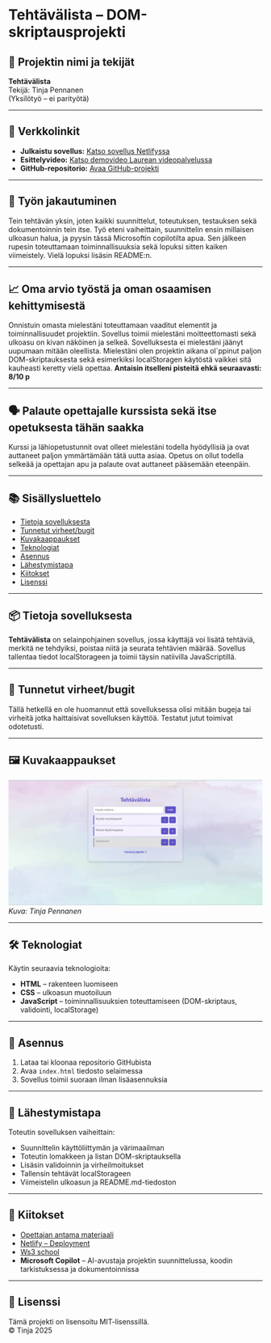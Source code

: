 # Tehtävälista – DOM-skriptausprojekti

## 👤 Projektin nimi ja tekijät
**Tehtävälista**  
Tekijä: Tinja Pennanen  
(Yksilötyö – ei parityötä)

---

## 🔗 Verkkolinkit
- **Julkaistu sovellus:** [Katso sovellus Netlifyssa](https://tehtavalistajava.netlify.app/)
- **Esittelyvideo:** [Katso demovideo Laurean videopalvelussa](https://video.laurea.fi/media/Teht%C3%A4v%C3%A4lista/0_zhru9jvi)
- **GitHub-repositorio:** [Avaa GitHub-projekti](https://github.com/pennanentinja/ToDo-java)

---

## 🤝 Työn jakautuminen
Tein tehtävän yksin, joten kaikki suunnittelut, toteutuksen, testauksen sekä dokumentoinnin tein itse. Työ eteni vaiheittain, suunnittelin ensin millaisen ulkoasun halua, ja pyysin tässä Microsoftin copilotilta apua. Sen jälkeen rupesin toteuttamaan toiminnallisuuksia sekä lopuksi sitten kaiken viimeistely. Vielä lopuksi lisäsin README:n.

---

## 📈 Oma arvio työstä ja oman osaamisen kehittymisestä
Onnistuin omasta mielestäni toteuttamaan vaaditut elementit ja toiminnallisuudet projektiin. Sovellus toimii mielestäni moitteettomasti sekä ulkoasu on kivan näköinen ja selkeä. Sovelluksesta ei mielestäni jäänyt uupumaan mitään oleellista. Mielestäni olen projektin aikana ol´ppinut paljon DOM-skriptauksesta sekä esimerkiksi localStoragen käytöstä vaikkei sitä kauheasti keretty vielä opettaa. 
**Antaisin itselleni pisteitä ehkä seuraavasti: 8/10 p**

---

## 🗣️ Palaute opettajalle kurssista sekä itse opetuksesta tähän saakka
Kurssi ja lähiopetustunnit ovat olleet mielestäni todella hyödyllisiä ja ovat auttaneet paljon ymmärtämään tätä uutta asiaa. Opetus on ollut todella selkeää ja opettajan apu ja palaute ovat auttaneet pääsemään eteenpäin. 

---

## 📚 Sisällysluettelo
- [Tietoja sovelluksesta](#tietoja-sovelluksesta)
- [Tunnetut virheet/bugit](#tunnetut-virheetbugit)
- [Kuvakaappaukset](#kuvakaappaukset)
- [Teknologiat](#teknologiat)
- [Asennus](#asennus)
- [Lähestymistapa](#lähestymistapa)
- [Kiitokset](#kiitokset)
- [Lisenssi](#lisenssi)

---

## 📦 Tietoja sovelluksesta
**Tehtävälista** on selainpohjainen sovellus, jossa käyttäjä voi lisätä tehtäviä, merkitä ne tehdyiksi, poistaa niitä ja seurata tehtävien määrää. Sovellus tallentaa tiedot localStorageen ja toimii täysin natiivilla JavaScriptillä.

---

## 🐞 Tunnetut virheet/bugit
Tällä hetkellä en ole huomannut että sovelluksessa olisi mitään bugeja tai virheitä jotka haittaisivat sovelluksen käyttöä. Testatut jutut toimivat odotetusti.

---

## 🖼️ Kuvakaappaukset
![Sovellus](kuvat/Sovellus.png)  
*Kuva: Tinja Pennanen*

---

## 🛠️ Teknologiat
Käytin seuraavia teknologioita:
- **HTML** – rakenteen luomiseen
- **CSS** – ulkoasun muotoiluun
- **JavaScript** – toiminnallisuuksien toteuttamiseen (DOM-skriptaus, validointi, localStorage)

---

## 🚀 Asennus
1. Lataa tai kloonaa repositorio GitHubista
2. Avaa `index.html` tiedosto selaimessa
3. Sovellus toimii suoraan ilman lisäasennuksia

---

## 🧭 Lähestymistapa
Toteutin sovelluksen vaiheittain:
- Suunnittelin käyttöliittymän ja värimaailman
- Toteutin lomakkeen ja listan DOM-skriptauksella
- Lisäsin validoinnin ja virheilmoitukset
- Tallensin tehtävät localStorageen
- Viimeistelin ulkoasun ja README.md-tiedoston

---

## 🙏 Kiitokset
- [Opettajan antama materiaali](https://mika-stenberg.gitbook.io/web-sovelluksia-javascriptin-avulla)
- [Netlify – Deployment](https://www.netlify.com/)
- [Ws3 school](https://www.w3schools.com/java/)
- **Microsoft Copilot** – AI-avustaja projektin suunnittelussa, koodin tarkistuksessa ja dokumentoinnissa

---

## 📄 Lisenssi
Tämä projekti on lisensoitu MIT-lisenssillä.  
© Tinja 2025
